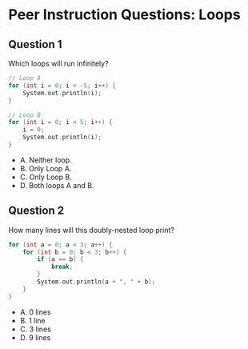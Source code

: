 # Peer Instruction Questions: Loops

## Question 1

Which loops will run infinitely?

```cpp
// Loop A
for (int i = 0; i < -5; i++) {
    System.out.println(i);
}
```

```cpp
// Loop B
for (int i = 0; i < 5; i++) {
    i = 0;
    System.out.println(i);
}
```

- A. Neither loop.
- B. Only Loop A.
- C. Only Loop B.
- D. Both loops A and B.

## Question 2

How many lines will this doubly-nested loop print?

```cpp
for (int a = 0; a < 3; a++) {
    for (int b = 0; b < 3; b++) {
        if (a == b) {
            break;
        }
        System.out.println(a + ", " + b);
    }
}
```

- A. 0 lines
- B. 1 line
- C. 3 lines
- D. 9 lines
